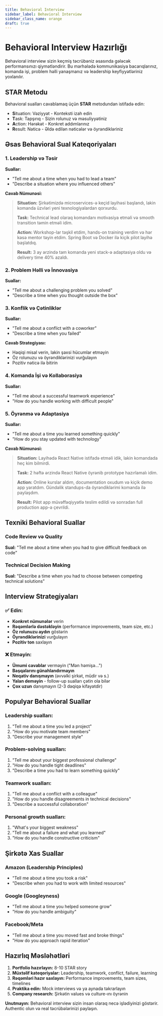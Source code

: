 ```yaml
---
title: Behavioral Interview
sidebar_label: Behavioral Interview
sidebar_class_name: orange
draft: true
---
```


# Behavioral Interview Hazırlığı

Behavioral interview sizin keçmiş təcrübəniz əsasında gələcək performansınızı qiymətləndirir. Bu mərhələdə kommunikasiya bacarıqlarınız, komanda işi, problem həlli yanaşmanız və leadership keyfiyyətləriniz yoxlanılır.

## STAR Metodu

Behavioral sualları cavablamaq üçün **STAR** metodundan istifadə edin:

- **S**ituation: Vəziyyət - Konteksti izah edin
- **T**ask: Tapşırıq - Sizin rolunuz və məsuliyyətiniz
- **A**ction: Hərəkət - Konkret addımlarınız
- **R**esult: Nəticə - Əldə edilən nəticələr və öyrəndikləriniz

## Əsas Behavioral Sual Kateqoriyaları

### 1. Leadership və Təsir
**Suallar:**
- "Tell me about a time when you had to lead a team"
- "Describe a situation where you influenced others"

**Cavab Nümunəsi:**
> **Situation:** Şirkətimizdə microservices-ə keçid layihəsi başlandı, lakin komanda üzvləri yeni texnologiyalardan qorxurdu.
> 
> **Task:** Technical lead olaraq komandanı motivasiya etməli və smooth transition təmin etməli idim.
> 
> **Action:** Workshop-lar təşkil etdim, hands-on training verdim və hər kəsə mentor təyin etdim. Spring Boot və Docker ilə kiçik pilot layihə başlatdıq.
> 
> **Result:** 3 ay ərzində tam komanda yeni stack-ə adaptasiya oldu və delivery time 40% azaldı.

### 2. Problem Həlli və İnnovasiya
**Suallar:**
- "Tell me about a challenging problem you solved"
- "Describe a time when you thought outside the box"

### 3. Konflik və Çətinliklər
**Suallar:**
- "Tell me about a conflict with a coworker"
- "Describe a time when you failed"

**Cavab Strategiyası:**
- Həqiqi misal verin, lakin şəxsi hücumlar etməyin
- Öz rolunuzu və öyrəndiklərinizi vurğulayın
- Pozitiv nəticə ilə bitirin

### 4. Komanda İşi və Kollaborasiya
**Suallar:**
- "Tell me about a successful teamwork experience"
- "How do you handle working with difficult people"

### 5. Öyrənmə və Adaptasiya
**Suallar:**
- "Tell me about a time you learned something quickly"
- "How do you stay updated with technology"

**Cavab Nümunəsi:**
> **Situation:** Layihədə React Native istifadə etməli idik, lakin komandada heç kim bilmirdi.
> 
> **Task:** 2 həftə ərzində React Native öyrənib prototype hazırlamalı idim.
> 
> **Action:** Online kurslar aldım, documentation oxudum və kiçik demo app yaratdım. Gündəlik standups-da öyrəndiklərimi komanda ilə paylaşdım.
> 
> **Result:** Pilot app müvəffəqiyyətlə teslim edildi və sonradan full production app-ə çevrildi.

## Texniki Behavioral Suallar

### Code Review və Quality
**Sual:** "Tell me about a time when you had to give difficult feedback on code"

### Technical Decision Making
**Sual:** "Describe a time when you had to choose between competing technical solutions"

## Interview Strategiyaları

### ✅ Edin:
- **Konkret nümunələr** verin
- **Rəqəmlərlə dəstəkləyin** (performance improvements, team size, etc.)
- **Öz rolunuzu aydın** göstərin
- **Öyrəndiklərinizi** vurğulayın
- **Pozitiv ton** saxlayın

### ❌ Etməyin:
- **Ümumi cavablar** verməyin ("Mən həmişə...")
- **Başqalarını günahlandırmayın**
- **Neqativ danışmayın** (əvvəlki şirkət, müdir və s.)
- **Yalan deməyin** - follow-up sualları çətin ola bilər
- **Çox uzun** danışmayın (2-3 dəqiqə kifayətdir)

## Populyar Behavioral Suallar

### Leadership sualları:
1. "Tell me about a time you led a project"
2. "How do you motivate team members"
3. "Describe your management style"

### Problem-solving sualları:
1. "Tell me about your biggest professional challenge"
2. "How do you handle tight deadlines"
3. "Describe a time you had to learn something quickly"

### Teamwork sualları:
1. "Tell me about a conflict with a colleague"
2. "How do you handle disagreements in technical decisions"
3. "Describe a successful collaboration"

### Personal growth sualları:
1. "What's your biggest weakness"
2. "Tell me about a failure and what you learned"
3. "How do you handle constructive criticism"

## Şirkətə Xas Suallar

### Amazon (Leadership Principles)
- "Tell me about a time you took a risk"
- "Describe when you had to work with limited resources"

### Google (Googleyness)
- "Tell me about a time you helped someone grow"
- "How do you handle ambiguity"

### Facebook/Meta
- "Tell me about a time you moved fast and broke things"
- "How do you approach rapid iteration"

## Hazırlıq Məsləhətləri

1. **Portfolio hazırlayın:** 8-10 STAR story
2. **Müxtəlif kateqoriyalar:** Leadership, teamwork, conflict, failure, learning
3. **Rəqəmləri hazır saxlayın:** Performance improvements, team sizes, timelines
4. **Praktika edin:** Mock interviews və ya aynada təkrarlayın
5. **Company research:** Şirkətin values və culture-ını öyrənin

**Unutmayın:** Behavioral interview sizin insan olaraq necə işlədiyinizi göstərir. Authentic olun və real təcrübələrinizi paylaşın.
